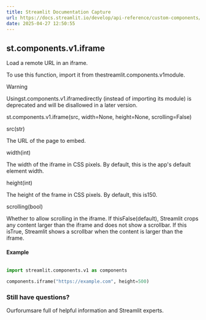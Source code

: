 ```yaml
---
title: Streamlit Documentation Capture
url: https://docs.streamlit.io/develop/api-reference/custom-components/st.components.v1.iframe
date: 2025-04-27 12:50:55
---
```


## st.components.v1.iframe

Load a remote URL in an iframe.

To use this function, import it from thestreamlit.components.v1module.

Warning

Usingst.components.v1.iframedirectly (instead of importing
its module) is deprecated and will be disallowed in a later version.

st.components.v1.iframe(src, width=None, height=None, scrolling=False)

src(str)

The URL of the page to embed.

width(int)

The width of the iframe in CSS pixels. By default, this is the
app's default element width.

height(int)

The height of the frame in CSS pixels. By default, this is150.

scrolling(bool)

Whether to allow scrolling in the iframe. If thisFalse(default), Streamlit crops any content larger than the iframe and
does not show a scrollbar. If this isTrue, Streamlit shows a
scrollbar when the content is larger than the iframe.

#### Example

```python

import streamlit.components.v1 as components

components.iframe("https://example.com", height=500)

```

### Still have questions?

Ourforumsare full of helpful information and Streamlit experts.
